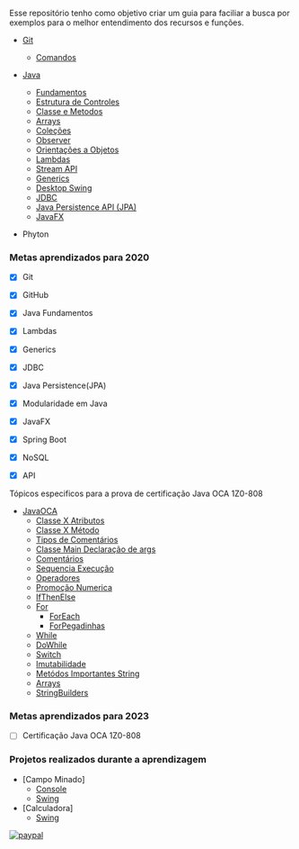 Esse repositório tenho como objetivo criar um guia para faciliar a busca por exemplos para o melhor entendimento dos recursos e funções.

- [Git](https://github.com/maikcosta/Learning/blob/master/GitAndGithub/)
  - [Comandos](https://github.com/maikcosta/Learning/blob/master/GitAndGithub/CommandsGit.txt)
- [Java](https://github.com/maikcosta/Learning/tree/master/Java)
  - [Fundamentos](https://github.com/maikcosta/Learning/tree/master/Java/exercicios/src/fundamentos)
  - [Estrutura de Controles](https://github.com/maikcosta/Learning/tree/master/Java/exercicios/src/controle)
  - [Classe e Metodos](https://github.com/maikcosta/Learning/tree/master/Java/exercicios/src/classe)
  - [Arrays](https://github.com/maikcosta/Learning/tree/master/Java/exercicios/src/arrays)
  - [Coleções](https://github.com/maikcosta/Learning/tree/master/Java/exercicios/src/colecoes)
  - [Observer](https://github.com/maikcosta/Learning/tree/master/Java/exercicios/src/padroes)
  - [Orientações a Objetos](https://github.com/maikcosta/Learning/tree/master/Java/exercicios/src/oo)
  - [Lambdas](https://github.com/maikcosta/Learning/tree/master/Java/exercicios/src/lambdas)
  - [Stream API](https://github.com/maikcosta/Learning/tree/master/Java/exercicios/src/streams)
  - [Generics](https://github.com/maikcosta/Learning/tree/master/Java/exercicios/src/generics)
  - [Desktop Swing](https://github.com/maikcosta/Learning/tree/master/Java/exercicios/src/swing)
  - [JDBC](https://github.com/maikcosta/Learning/tree/master/Java/exercicios/src/jdbc)
  - [Java Persistence API (JPA)](https://github.com/maikcosta/Learning/tree/master/Java/exercicios-jpa)
  - [JavaFX](https://github.com/maikcosta/Learning/tree/master/Java/exercicios-javafx)
  
  
- Phyton



### Metas aprendizados para 2020

- [x] Git
- [x] GitHub
- [x] Java Fundamentos
- [x] Lambdas
- [x] Generics
- [x] JDBC
- [x] Java Persistence(JPA)
- [x] Modularidade em Java
- [x] JavaFX
- [x] Spring Boot
- [x] NoSQL
- [x] API


Tópicos especificos para a prova de certificação Java OCA 1Z0-808

- [JavaOCA](https://github.com/maikcosta/Learning/tree/main/Java/JavaOCA)
  - [Classe X Atributos](https://github.com/maikcosta/Learning/blob/main/Java/JavaOCA/Animal.java)
  - [Classe X Método](https://github.com/maikcosta/Learning/blob/main/Java/JavaOCA/Veiculo.java)
  - [Tipos de Comentários](https://github.com/maikcosta/Learning/blob/main/Java/JavaOCA/Comentarios.java)
  - [Classe Main Declaração de args](https://github.com/maikcosta/Learning/blob/main/Java/JavaOCA/App.java)
  - [Comentários](https://github.com/maikcosta/Learning/blob/main/Java/JavaOCA/Comentarios.java)
  - [Sequencia Execução](https://github.com/maikcosta/Learning/blob/main/Java/JavaOCA/Moto.java) 
  - [Operadores](https://github.com/maikcosta/Learning/blob/main/Java/JavaOCA/Operadores.java) 
  - [Promoção Numerica](https://github.com/maikcosta/Learning/blob/main/Java/JavaOCA/PromocaoNumerica.java) 
  - [IfThenElse](https://github.com/maikcosta/Learning/blob/main/Java/JavaOCA/IfThenElse.java)
  - [For](https://github.com/maikcosta/Learning/blob/main/Java/JavaOCA/EstudarFor.java)
    - [ForEach](https://github.com/maikcosta/Learning/blob/main/Java/JavaOCA/ForEach.java)
    - [ForPegadinhas](https://github.com/maikcosta/Learning/blob/main/Java/JavaOCA/ForPegadinhas.java)
  - [While](https://github.com/maikcosta/Learning/blob/main/Java/JavaOCA/Pizza.java)
  - [DoWhile](https://github.com/maikcosta/Learning/blob/main/Java/JavaOCA/PizzaDoWhile.java)
  - [Switch](https://github.com/maikcosta/Learning/blob/main/Java/JavaOCA/EstadosSwitch.java)
  - [Imutabilidade](https://github.com/maikcosta/Learning/blob/main/Java/JavaOCA/Imutabilidade.java)
  - [Metódos Importantes String](https://github.com/maikcosta/Learning/blob/main/Java/JavaOCA/MetodosImportatesString.java)
  - [Arrays](https://github.com/maikcosta/Learning/blob/main/Java/JavaOCA/Arrays.java)
  - [StringBuilders](https://github.com/maikcosta/Learning/blob/main/Java/JavaOCA/StringBuilders.java)

### Metas aprendizados para 2023

- [ ] Certificação Java OCA 1Z0-808

### Projetos realizados durante a aprendizagem

- [Campo Minado]
  - [Console](https://github.com/maikcosta/Learning/tree/master/Java/campo-minado)
  - [Swing](https://github.com/maikcosta/Learning/tree/master/Java/campo-minado-swing)
- [Calculadora]
  - [Swing](https://github.com/maikcosta/Learning/tree/master/Java/calculadora)


[![paypal](https://www.paypalobjects.com/pt_BR/BR/i/btn/btn_donateCC_LG.gif)](https://www.paypal.com/cgi-bin/webscr?cmd=_donations&business=XKXDEBLJY88XJ&currency_code=BRL&source=url)
